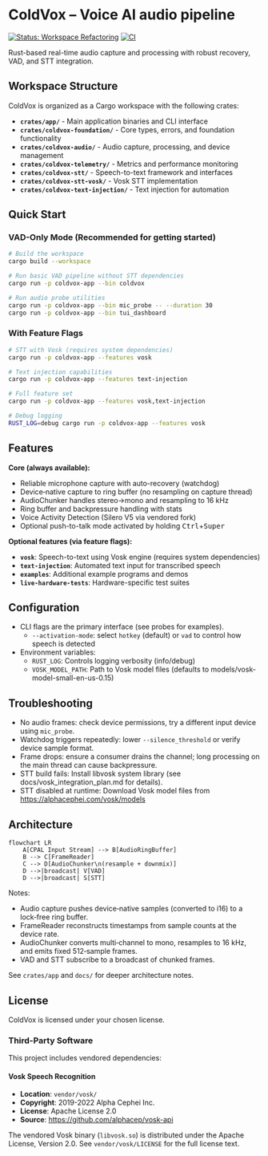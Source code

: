 # ColdVox – Voice AI audio pipeline

[![Status: Workspace Refactoring](https://img.shields.io/badge/Status-Workspace%20Refactoring-yellow)](docs/PROJECT_STATUS.md)
[![CI](https://github.com/YOUR_USERNAME/ColdVox/workflows/CI/badge.svg)](https://github.com/YOUR_USERNAME/ColdVox/actions)

Rust-based real-time audio capture and processing with robust recovery, VAD, and STT integration.

## Workspace Structure

ColdVox is organized as a Cargo workspace with the following crates:

- **`crates/app/`** - Main application binaries and CLI interface
- **`crates/coldvox-foundation/`** - Core types, errors, and foundation functionality
- **`crates/coldvox-audio/`** - Audio capture, processing, and device management
- **`crates/coldvox-telemetry/`** - Metrics and performance monitoring
- **`crates/coldvox-stt/`** - Speech-to-text framework and interfaces
- **`crates/coldvox-stt-vosk/`** - Vosk STT implementation
- **`crates/coldvox-text-injection/`** - Text injection for automation

## Quick Start

### VAD-Only Mode (Recommended for getting started)

```bash
# Build the workspace
cargo build --workspace

# Run basic VAD pipeline without STT dependencies
cargo run -p coldvox-app --bin coldvox

# Run audio probe utilities
cargo run -p coldvox-app --bin mic_probe -- --duration 30
cargo run -p coldvox-app --bin tui_dashboard
```

### With Feature Flags

```bash
# STT with Vosk (requires system dependencies)
cargo run -p coldvox-app --features vosk

# Text injection capabilities
cargo run -p coldvox-app --features text-injection

# Full feature set
cargo run -p coldvox-app --features vosk,text-injection

# Debug logging
RUST_LOG=debug cargo run -p coldvox-app --features vosk
```

## Features

**Core (always available):**
- Reliable microphone capture with auto-recovery (watchdog)
- Device‑native capture to ring buffer (no resampling on capture thread)
- AudioChunker handles stereo→mono and resampling to 16 kHz
- Ring buffer and backpressure handling with stats
- Voice Activity Detection (Silero V5 via vendored fork)
- Optional push-to-talk mode activated by holding <kbd>Ctrl</kbd>+<kbd>Super</kbd>

**Optional features (via feature flags):**
- **`vosk`**: Speech-to-text using Vosk engine (requires system dependencies)
- **`text-injection`**: Automated text input for transcribed speech
- **`examples`**: Additional example programs and demos
- **`live-hardware-tests`**: Hardware-specific test suites

## Configuration

- CLI flags are the primary interface (see probes for examples).
  - `--activation-mode`: select `hotkey` (default) or `vad` to control how speech is detected
- Environment variables:
  - `RUST_LOG`: Controls logging verbosity (info/debug)
  - `VOSK_MODEL_PATH`: Path to Vosk model files (defaults to models/vosk-model-small-en-us-0.15)

## Troubleshooting

- No audio frames: check device permissions, try a different input device using `mic_probe`.
- Watchdog triggers repeatedly: lower `--silence_threshold` or verify device sample format.
- Frame drops: ensure a consumer drains the channel; long processing on the main thread can cause backpressure.
- STT build fails: Install libvosk system library (see docs/vosk_integration_plan.md for details).
- STT disabled at runtime: Download Vosk model files from https://alphacephei.com/vosk/models

## Architecture

```mermaid
flowchart LR
    A[CPAL Input Stream] --> B[AudioRingBuffer]
    B --> C[FrameReader]
    C --> D[AudioChunker\n(resample + downmix)]
    D -->|broadcast| V[VAD]
    D -->|broadcast| S[STT]
```

Notes:
- Audio capture pushes device‑native samples (converted to i16) to a lock‑free ring buffer.
- FrameReader reconstructs timestamps from sample counts at the device rate.
- AudioChunker converts multi‑channel to mono, resamples to 16 kHz, and emits fixed 512‑sample frames.
- VAD and STT subscribe to a broadcast of chunked frames.

See `crates/app` and `docs/` for deeper architecture notes.

## License

ColdVox is licensed under your chosen license.

### Third-Party Software

This project includes vendored dependencies:

#### Vosk Speech Recognition
- **Location**: `vendor/vosk/`
- **Copyright**: 2019-2022 Alpha Cephei Inc.
- **License**: Apache License 2.0
- **Source**: https://github.com/alphacep/vosk-api

The vendored Vosk binary (`libvosk.so`) is distributed under the Apache License, Version 2.0.
See `vendor/vosk/LICENSE` for the full license text.
